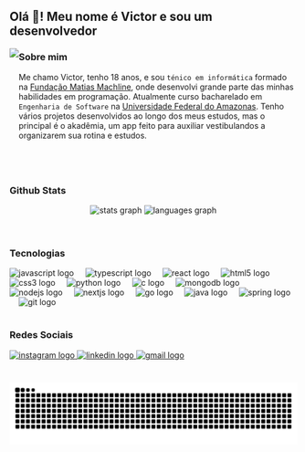 <h2 align="left">Olá 👋! Meu nome é Victor e sou um desenvolvedor</h2>

<img align="left" height="200" src="https://github.com/user-attachments/assets/89662287-38ea-44b4-b5e8-6446903ee67b"  />

<h3>Sobre mim</h3>

Me chamo Victor, tenho 18 anos, e sou `ténico em informática` formado na <a href="https://www.fundacaomatiasmachline.org.br" >Fundação Matias Machline</a>, onde desenvolvi grande parte das minhas habilidades em programação. Atualmente curso bacharelado em `Engenharia de Software` na <a href="https://www.ufam.edu.br" >Universidade Federal do Amazonas</a>. Tenho vários projetos desenvolvidos ao longo dos meus estudos, mas o principal é o akadêmia, um app feito para auxiliar vestibulandos a organizarem sua rotina e estudos.

<br clear="both">
<h1></h1>

<div align="center">
  <h3 align="left">Github Stats</h3>
  <img src="https://github-readme-stats.vercel.app/api?username=yVictorK&hide_title=false&hide_rank=false&show_icons=true&include_all_commits=true&count_private=true&disable_animations=false&theme=dracula&locale=pt-BR&hide_border=false" height="150" alt="stats graph"  />
  <img src="https://github-readme-stats.vercel.app/api/top-langs?username=yVictorK&locale=pt-BR&hide_title=false&layout=compact&card_width=320&langs_count=5&theme=dracula&hide_border=true" height="150" alt="languages graph"  />
</div>
<br clear="both">
<h1></h1>

###



###

<div align="left">
  <h3>Tecnologias</h3>
  <img src="https://cdn.jsdelivr.net/gh/devicons/devicon/icons/javascript/javascript-original.svg" height="30" alt="javascript logo"  />
  <img width="12" />
  <img src="https://cdn.jsdelivr.net/gh/devicons/devicon/icons/typescript/typescript-original.svg" height="30" alt="typescript logo"  />
  <img width="12" />
  <img src="https://cdn.jsdelivr.net/gh/devicons/devicon/icons/react/react-original.svg" height="30" alt="react logo"  />
  <img width="12" />
  <img src="https://cdn.jsdelivr.net/gh/devicons/devicon/icons/html5/html5-original.svg" height="30" alt="html5 logo"  />
  <img width="12" />
  <img src="https://cdn.jsdelivr.net/gh/devicons/devicon/icons/css3/css3-original.svg" height="30" alt="css3 logo"  />
  <img width="12" />
  <img src="https://cdn.jsdelivr.net/gh/devicons/devicon/icons/python/python-original.svg" height="30" alt="python logo"  />
  <img width="12" />
  <img src="https://cdn.jsdelivr.net/gh/devicons/devicon/icons/c/c-original.svg" height="30" alt="c logo"  />
  <img width="12" />
  <img src="https://cdn.jsdelivr.net/gh/devicons/devicon/icons/mongodb/mongodb-original.svg" height="30" alt="mongodb logo"  />
  <img width="12" />
  <img src="https://cdn.jsdelivr.net/gh/devicons/devicon/icons/nodejs/nodejs-original.svg" height="30" alt="nodejs logo"  />
  <img width="12" />
  <img src="https://cdn.jsdelivr.net/gh/devicons/devicon/icons/nextjs/nextjs-original.svg" height="30" alt="nextjs logo"  />
  <img width="12" />
  <img src="https://cdn.jsdelivr.net/gh/devicons/devicon@latest/icons/go/go-original-wordmark.svg" height="30" alt="go logo" />
  <img width="12" />
  <img src="https://cdn.jsdelivr.net/gh/devicons/devicon@latest/icons/java/java-original.svg" height="30" alt="java logo" />      
  <img width="12" />
  <img src="https://cdn.jsdelivr.net/gh/devicons/devicon@latest/icons/spring/spring-original.svg" height="30" alt="spring logo" />
  <img width="12" />    
  <img src="https://cdn.jsdelivr.net/gh/devicons/devicon/icons/git/git-original.svg" height="30" alt="git logo"  />
          
</div>

###
<h1></h1>

<div align="left">
  <h3>Redes Sociais</h3>
  <a href="https://www.instagram.com/victorkossmann_/" target="_blank">
    <img src="https://img.shields.io/static/v1?message=Instagram&logo=instagram&label=&color=E4405F&logoColor=white&labelColor=&style=for-the-badge" height="35" alt="instagram logo"  />
  </a>
  <a href="https://www.linkedin.com/in/victorkossmann" target="_blank">
    <img src="https://img.shields.io/static/v1?message=LinkedIn&logo=linkedin&label=&color=0077B5&logoColor=white&labelColor=&style=for-the-badge" height="35" alt="linkedin logo"  />
  </a>
  <a href="victorkossmann22@gmail.com" target="_blank">
    <img src="https://img.shields.io/static/v1?message=Gmail&logo=gmail&label=&color=D14836&logoColor=white&labelColor=&style=for-the-badge" height="35" alt="gmail logo"  />
  </a>
  
</div>

###

<br clear="both">

<img src="https://raw.githubusercontent.com/yVictorK/yVictorK/output/snake.svg" alt="Snake animation" />

###
